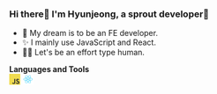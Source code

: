 ### Hi there👋 I'm Hyunjeong, a sprout developer🌱

- 🦄 My dream is to be an FE developer.
- ✨ I mainly use JavaScript and React.
- 🐱‍🏍 Let's be an effort type human.

**Languages and Tools**  
<code><img height="20" src="https://raw.githubusercontent.com/github/explore/80688e429a7d4ef2fca1e82350fe8e3517d3494d/topics/javascript/javascript.png"></code>
<code><img height="20" src="https://raw.githubusercontent.com/github/explore/80688e429a7d4ef2fca1e82350fe8e3517d3494d/topics/react/react.png"></code>
